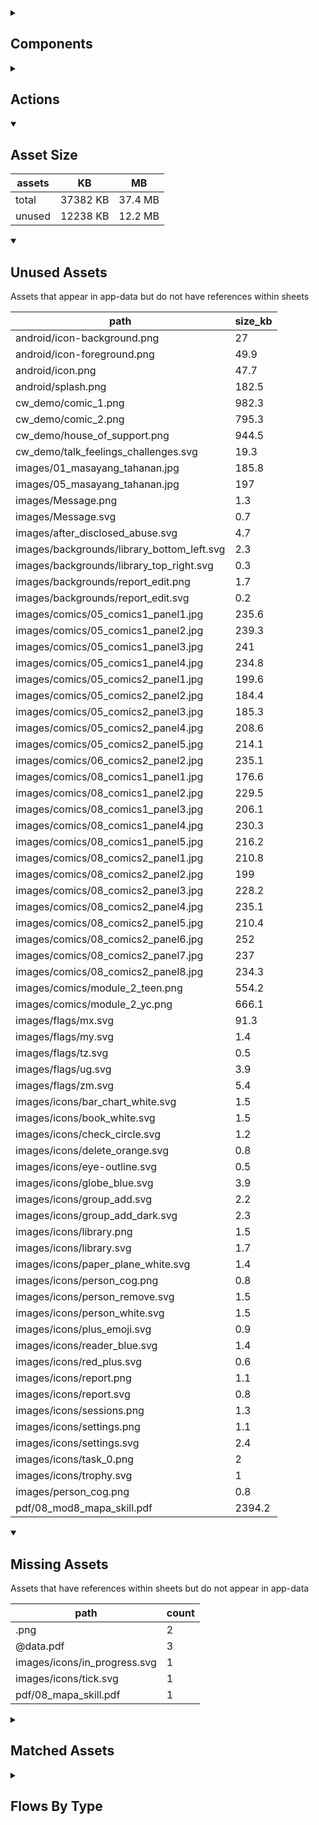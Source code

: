 <details >
<summary><h2>Components</h2></summary>

| type | count |
| --- | --- |
| accordion | 1 |
| accordion_section | 1 |
| apple_sign_in_button | 3 |
| audio | 3 |
| button | 92 |
| carousel | 2 |
| combo_box | 16 |
| data_items | 57 |
| date_time_picker | 4 |
| debug_toggle | 1 |
| display_grid | 3 |
| display_group | 138 |
| drawer | 1 |
| google_sign_in_button | 4 |
| image | 20 |
| items | 23 |
| lottie_animation | 2 |
| navigation_bar | 2 |
| pdf | 1 |
| qr_code | 1 |
| radio_button_grid | 16 |
| round_button | 43 |
| select_text | 1 |
| set_variable | 1081 |
| simple_checkbox | 2 |
| task_card | 6 |
| task_progress_bar | 1 |
| template | 369 |
| test | 1 |
| text | 284 |
| text_area | 2 |
| text_box | 46 |
| title | 45 |
| toggle_bar | 5 |
| update_action_list | 3 |
| video | 3 |
| youtube | 2 |
</details>

<details >
<summary><h2>Actions</h2></summary>

| type | count |
| --- | --- |
| add_data | 9 |
| app_update | 1 |
| auth | 2 |
| copy | 2 |
| emit: completed | 69 |
| emit: force_reload | 9 |
| emit: force_reprocess | 18 |
| emit: force_restart | 5 |
| emit: server_sync | 18 |
| emit: set_language | 1 |
| emit: uncompleted | 86 |
| feedback | 13 |
| go_to | 36 |
| nav_stack | 6 |
| plh_parent_group | 8 |
| pop_up | 20 |
| reset_app | 3 |
| save_to_device | 4 |
| scroll | 1 |
| set_data | 26 |
| set_field | 88 |
| set_item | 10 |
| set_local | 100 |
| share | 4 |
| user | 4 |
</details>

<details open>
<summary><h2>Asset Size</h2></summary>

| assets | KB | MB |
| --- | --- | --- |
| total | 37382 KB | 37.4 MB |
| unused | 12238 KB | 12.2 MB |
</details>

<details open>
<summary><h2>Unused Assets</h2></summary>

Assets that appear in app-data but do not have references within sheets

| path | size_kb |
| --- | --- |
| android/icon-background.png | 27 |
| android/icon-foreground.png | 49.9 |
| android/icon.png | 47.7 |
| android/splash.png | 182.5 |
| cw_demo/comic_1.png | 982.3 |
| cw_demo/comic_2.png | 795.3 |
| cw_demo/house_of_support.png | 944.5 |
| cw_demo/talk_feelings_challenges.svg | 19.3 |
| images/01_masayang_tahanan.jpg | 185.8 |
| images/05_masayang_tahanan.jpg | 197 |
| images/Message.png | 1.3 |
| images/Message.svg | 0.7 |
| images/after_disclosed_abuse.svg | 4.7 |
| images/backgrounds/library_bottom_left.svg | 2.3 |
| images/backgrounds/library_top_right.svg | 0.3 |
| images/backgrounds/report_edit.png | 1.7 |
| images/backgrounds/report_edit.svg | 0.2 |
| images/comics/05_comics1_panel1.jpg | 235.6 |
| images/comics/05_comics1_panel2.jpg | 239.3 |
| images/comics/05_comics1_panel3.jpg | 241 |
| images/comics/05_comics1_panel4.jpg | 234.8 |
| images/comics/05_comics2_panel1.jpg | 199.6 |
| images/comics/05_comics2_panel2.jpg | 184.4 |
| images/comics/05_comics2_panel3.jpg | 185.3 |
| images/comics/05_comics2_panel4.jpg | 208.6 |
| images/comics/05_comics2_panel5.jpg | 214.1 |
| images/comics/06_comics2_panel2.jpg | 235.1 |
| images/comics/08_comics1_panel1.jpg | 176.6 |
| images/comics/08_comics1_panel2.jpg | 229.5 |
| images/comics/08_comics1_panel3.jpg | 206.1 |
| images/comics/08_comics1_panel4.jpg | 230.3 |
| images/comics/08_comics1_panel5.jpg | 216.2 |
| images/comics/08_comics2_panel1.jpg | 210.8 |
| images/comics/08_comics2_panel2.jpg | 199 |
| images/comics/08_comics2_panel3.jpg | 228.2 |
| images/comics/08_comics2_panel4.jpg | 235.1 |
| images/comics/08_comics2_panel5.jpg | 210.4 |
| images/comics/08_comics2_panel6.jpg | 252 |
| images/comics/08_comics2_panel7.jpg | 237 |
| images/comics/08_comics2_panel8.jpg | 234.3 |
| images/comics/module_2_teen.png | 554.2 |
| images/comics/module_2_yc.png | 666.1 |
| images/flags/mx.svg | 91.3 |
| images/flags/my.svg | 1.4 |
| images/flags/tz.svg | 0.5 |
| images/flags/ug.svg | 3.9 |
| images/flags/zm.svg | 5.4 |
| images/icons/bar_chart_white.svg | 1.5 |
| images/icons/book_white.svg | 1.5 |
| images/icons/check_circle.svg | 1.2 |
| images/icons/delete_orange.svg | 0.8 |
| images/icons/eye-outline.svg | 0.5 |
| images/icons/globe_blue.svg | 3.9 |
| images/icons/group_add.svg | 2.2 |
| images/icons/group_add_dark.svg | 2.3 |
| images/icons/library.png | 1.5 |
| images/icons/library.svg | 1.7 |
| images/icons/paper_plane_white.svg | 1.4 |
| images/icons/person_cog.png | 0.8 |
| images/icons/person_remove.svg | 1.5 |
| images/icons/person_white.svg | 1.5 |
| images/icons/plus_emoji.svg | 0.9 |
| images/icons/reader_blue.svg | 1.4 |
| images/icons/red_plus.svg | 0.6 |
| images/icons/report.png | 1.1 |
| images/icons/report.svg | 0.8 |
| images/icons/sessions.png | 1.3 |
| images/icons/settings.png | 1.1 |
| images/icons/settings.svg | 2.4 |
| images/icons/task_0.png | 2 |
| images/icons/trophy.svg | 1 |
| images/person_cog.png | 0.8 |
| pdf/08_mod8_mapa_skill.pdf | 2394.2 |
</details>

<details open>
<summary><h2>Missing Assets</h2></summary>

Assets that have references within sheets but do not appear in app-data

| path | count |
| --- | --- |
| .png | 2 |
| @data.pdf | 3 |
| images/icons/in_progress.svg | 1 |
| images/icons/tick.svg | 1 |
| pdf/08_mapa_skill.pdf | 1 |
</details>

<details >
<summary><h2>Matched Assets</h2></summary>

Assets that are used within sheets and also can be found in the synced asset data

| path | size_kb | count |
| --- | --- | --- |
| images/02_masayang_tahanan.jpg | 191.5 | 1 |
| images/03_masayang_tahanan.jpg | 195.3 | 1 |
| images/04_masayang_tahanan.jpg | 198.8 | 1 |
| images/06_masayang_tahanan.jpg | 379.5 | 1 |
| images/07_masayang_tahanan.jpg | 455.5 | 1 |
| images/08_masayang_tahanan.jpg | 455.5 | 1 |
| images/backgrounds/MaPa_logo_with_background.png | 102 | 1 |
| images/backgrounds/home_bottom_right.svg | 2.3 | 1 |
| images/backgrounds/home_top_left.svg | 2.4 | 3 |
| images/backgrounds/reports_top_right.svg | 2 | 1 |
| images/comics/02_comics1_panel1.png | 1324.6 | 1 |
| images/comics/02_comics1_panel2.png | 1320.2 | 1 |
| images/comics/02_comics1_panel3.png | 1377.6 | 1 |
| images/comics/02_comics1_panel4.png | 989.3 | 1 |
| images/comics/02_comics2_panel1.png | 652.8 | 1 |
| images/comics/02_comics2_panel2.png | 1120.1 | 1 |
| images/comics/02_comics2_panel3.png | 1177.2 | 1 |
| images/comics/02_comics2_panel4.png | 887.1 | 1 |
| images/comics/03_comics1_panel1.jpg | 268.8 | 1 |
| images/comics/03_comics1_panel2.jpg | 177.9 | 1 |
| images/comics/03_comics1_panel3.jpg | 236.7 | 1 |
| images/comics/03_comics1_panel4.jpg | 189.5 | 1 |
| images/comics/03_comics2_panel1.png | 984.3 | 1 |
| images/comics/03_comics2_panel2.png | 937.6 | 1 |
| images/comics/03_comics2_panel3.png | 2019.8 | 1 |
| images/comics/04_comics1_panel1.jpg | 239.4 | 1 |
| images/comics/04_comics1_panel2.jpg | 224.4 | 1 |
| images/comics/04_comics1_panel3.jpg | 241 | 1 |
| images/comics/04_comics1_panel4.jpg | 268.2 | 1 |
| images/comics/04_comics2_panel1.jpg | 272 | 1 |
| images/comics/04_comics2_panel2.jpg | 256.8 | 1 |
| images/comics/04_comics2_panel3.jpg | 268.6 | 1 |
| images/comics/04_comics2_panel4.jpg | 176.8 | 1 |
| images/comics/04_comics2_panel5.jpg | 246.1 | 1 |
| images/comics/06_comics1_panel1.jpg | 208.8 | 1 |
| images/comics/06_comics1_panel2.jpg | 238.4 | 1 |
| images/comics/06_comics1_panel3.jpg | 232.3 | 1 |
| images/comics/06_comics1_panel4.jpg | 225.3 | 1 |
| images/comics/06_comics1_panel5.jpg | 236.4 | 1 |
| images/comics/06_comics2_panel1.jpg | 253.3 | 2 |
| images/comics/06_comics2_panel3.jpg | 258.4 | 1 |
| images/comics/06_comics2_panel4.jpg | 207 | 1 |
| images/comics/06_comics2_panel5.jpg | 214.1 | 1 |
| images/comics/06_comics3_panel1.jpg | 238.4 | 1 |
| images/comics/06_comics3_panel2.jpg | 228.2 | 1 |
| images/comics/06_comics3_panel3.jpg | 229.1 | 1 |
| images/comics/06_comics3_panel4.jpg | 207.8 | 1 |
| images/comics/07_budgeting_plan.jpg | 323.7 | 1 |
| images/comics/07_budgeting_step1.jpg | 324.5 | 1 |
| images/comics/07_budgeting_step2.jpg | 366.8 | 1 |
| images/comics/07_budgeting_step3.jpg | 362.8 | 1 |
| images/comics/07_budgeting_step4.jpg | 399.8 | 1 |
| images/comics/07_lola_emergencies.jpg | 188.7 | 1 |
| images/comics/07_lola_goals.jpg | 755.7 | 1 |
| images/flags/gb.svg | 0.5 | 2 |
| images/flags/ph.svg | 1.3 | 2 |
| images/icons/add_circle.svg | 1 | 3 |
| images/icons/archive.svg | 2 | 1 |
| images/icons/arrow_back.svg | 0.5 | 1 |
| images/icons/arrow_forward.svg | 0.4 | 1 |
| images/icons/cancel.svg | 1.7 | 1 |
| images/icons/check_circle.png | 0.6 | 1 |
| images/icons/checkmark-outline.svg | 0.2 | 2 |
| images/icons/cog_white.svg | 3.6 | 1 |
| images/icons/content.svg | 7.2 | 2 |
| images/icons/copy-outline.svg | 0.4 | 2 |
| images/icons/delete.svg | 1.9 | 4 |
| images/icons/docs.svg | 0.7 | 1 |
| images/icons/download.svg | 0.7 | 2 |
| images/icons/download_white.svg | 0.7 | 1 |
| images/icons/edit.svg | 0.9 | 5 |
| images/icons/eye.svg | 1.6 | 2 |
| images/icons/feather.svg | 4.6 | 1 |
| images/icons/help.svg | 2.6 | 1 |
| images/icons/home_white.svg | 1.7 | 1 |
| images/icons/house_white.svg | 0.4 | 1 |
| images/icons/incomplete.svg | 0.8 | 1 |
| images/icons/key.svg | 5.5 | 2 |
| images/icons/library_white.svg | 2.8 | 1 |
| images/icons/magnify_glass.svg | 3 | 1 |
| images/icons/pencil_white.svg | 2 | 1 |
| images/icons/people_network.svg | 6.9 | 1 |
| images/icons/person_cog.svg | 2.9 | 1 |
| images/icons/profile_card.svg | 7.4 | 1 |
| images/icons/reminder.png | 10.4 | 14 |
| images/icons/share.svg | 2.3 | 4 |
| images/icons/task_1.png | 1 | 2 |
| images/icons/task_2.png | 1.9 | 1 |
| images/icons/task_3.png | 2 | 1 |
| images/icons/task_4.png | 1.5 | 1 |
| images/icons/task_5.png | 1.8 | 1 |
| images/icons/task_6.png | 2.2 | 1 |
| images/icons/task_7.png | 1.5 | 1 |
| images/icons/task_8.png | 2.4 | 1 |
| images/icons/unarchive.svg | 1.1 | 1 |
| images/icons/visibility.svg | 1.9 | 1 |
| images/icons/world.svg | 6.2 | 1 |
| images/icons_1.png | 267.7 | 1 |
| images/icons_2.png | 210 | 1 |
| images/icons_3.png | 205.9 | 1 |
| images/icons_4.png | 182.7 | 1 |
| images/logos/ADMU.jpg | 246.9 | 1 |
| images/logos/GPI.jpg | 200.1 | 1 |
| images/logos/IDEMS.png | 84.6 | 1 |
| images/logos/MaPa_logo.png | 157.3 | 1 |
| images/logos/PLH.png | 26.6 | 1 |
| images/logos/UNICEF.jpg | 57.9 | 1 |
| images/logos/app_logo.png | 70.6 | 2 |
| images/no_group_selected.svg | 3.5 | 1 |
| images/progress_complete.png | 0.9 | 1 |
| images/progress_uncomplete.png | 0.9 | 1 |
| lottie/checkmark_blue.json | 17 | 2 |
| pdf/01_mod1_intro.pdf | 650.7 | 1 |
| pdf/01_mod1_layunin.pdf | 513.8 | 1 |
| pdf/01_mod1_mapa_skill.pdf | 1819.1 | 1 |
| pdf/01_mod1_pabaong_gawain.pdf | 132.7 | 1 |
| pdf/01_mod1_pagtatapos.pdf | 128.1 | 1 |
| pdf/01_mod1_panimulang_gawain.pdf | 489.2 | 1 |
| pdf/01_mod1_session_structure.pdf | 123.5 | 1 |
| pdf/02_mod2_intro.pdf | 506.5 | 1 |
| pdf/02_mod2_talakayan_ng_pabaong_gawain.pdf | 62.2 | 1 |
| pdf/03_mod3_intro.pdf | 377.9 | 1 |
| pdf/03_mod3_talakayan_ng_pabaong_gawain.pdf | 64.7 | 1 |
| pdf/04_mod4_intro.pdf | 495.3 | 1 |
| pdf/04_mod4_talakayan_ng_pabaong_gawain.pdf | 67.8 | 1 |
| pdf/05_mod5_intro.pdf | 275.9 | 1 |
| pdf/05_mod5_mapa_skill.pdf | 1827.5 | 1 |
| pdf/05_mod5_pabaong_gawain.pdf | 63.6 | 1 |
| pdf/05_mod5_pagtatapos.pdf | 65.7 | 1 |
| pdf/05_mod5_panimulang_gawain.pdf | 77.7 | 1 |
| pdf/05_mod5_session_structure.pdf | 80.5 | 1 |
| pdf/05_mod5_talakayan_ng_pabaong_gawain.pdf | 286.4 | 1 |
| pdf/06_mod6_intro.pdf | 657.2 | 1 |
| pdf/06_mod6_talakayan_ng_pabaong_gawain.pdf | 117.4 | 1 |
| pdf/07_mod7_intro.pdf | 756.6 | 1 |
| pdf/07_mod7_talakayan_ng_pabaong_gawain.pdf | 114.4 | 1 |
| pdf/08_mod8_intro.pdf | 708.2 | 1 |
| pdf/08_mod8_pabaong_gawain.pdf | 288.7 | 1 |
| pdf/08_mod8_pagdiriwang.pdf | 413.2 | 1 |
| pdf/08_mod8_pagtatapos.pdf | 684.7 | 1 |
| pdf/08_mod8_panimulang_gawain.pdf | 75.9 | 1 |
| pdf/08_mod8_session_structure.pdf | 80.3 | 1 |
</details>

<details >
<summary><h2>Flows By Type</h2></summary>

| type | subtype | total |
| --- | --- | --- |
| data_list |  | 32 |
| data_list | app_config_language_list | 1 |
| data_list | generated | 5 |
| data_list | legal_terms | 2 |
| data_list | lifecycle_actions | 1 |
| data_pipe |  | 2 |
| data_pipe | generated | 230 |
| generator |  | 9 |
| global |  | 12 |
| global | legal_terms | 1 |
| template |  | 85 |
| template | generated | 321 |
| template | legal_terms | 4 |
</details>
